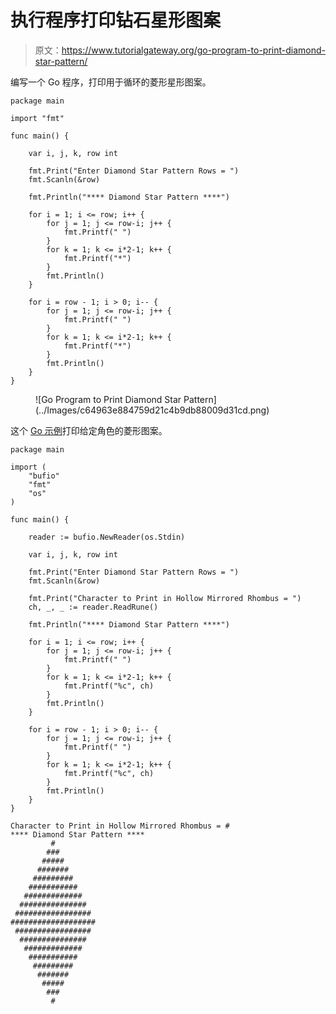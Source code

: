 # 执行程序打印钻石星形图案

> 原文：<https://www.tutorialgateway.org/go-program-to-print-diamond-star-pattern/>

编写一个 Go 程序，打印用于循环的菱形星形图案。

```
package main

import "fmt"

func main() {

	var i, j, k, row int

	fmt.Print("Enter Diamond Star Pattern Rows = ")
	fmt.Scanln(&row)

	fmt.Println("**** Diamond Star Pattern ****")

	for i = 1; i <= row; i++ {
		for j = 1; j <= row-i; j++ {
			fmt.Printf(" ")
		}
		for k = 1; k <= i*2-1; k++ {
			fmt.Printf("*")
		}
		fmt.Println()
	}

	for i = row - 1; i > 0; i-- {
		for j = 1; j <= row-i; j++ {
			fmt.Printf(" ")
		}
		for k = 1; k <= i*2-1; k++ {
			fmt.Printf("*")
		}
		fmt.Println()
	}
}
```

<figure class="wp-block-image size-large">![Go Program to Print Diamond Star Pattern](../Images/c64963e884759d21c4b9db88009d31cd.png)</figure>

这个 [Go 示例](https://www.tutorialgateway.org/go-programs/)打印给定角色的菱形图案。

```
package main

import (
	"bufio"
	"fmt"
	"os"
)

func main() {

	reader := bufio.NewReader(os.Stdin)

	var i, j, k, row int

	fmt.Print("Enter Diamond Star Pattern Rows = ")
	fmt.Scanln(&row)

	fmt.Print("Character to Print in Hollow Mirrored Rhombus = ")
	ch, _, _ := reader.ReadRune()

	fmt.Println("**** Diamond Star Pattern ****")

	for i = 1; i <= row; i++ {
		for j = 1; j <= row-i; j++ {
			fmt.Printf(" ")
		}
		for k = 1; k <= i*2-1; k++ {
			fmt.Printf("%c", ch)
		}
		fmt.Println()
	}

	for i = row - 1; i > 0; i-- {
		for j = 1; j <= row-i; j++ {
			fmt.Printf(" ")
		}
		for k = 1; k <= i*2-1; k++ {
			fmt.Printf("%c", ch)
		}
		fmt.Println()
	}
}
```

```
Character to Print in Hollow Mirrored Rhombus = #
**** Diamond Star Pattern ****
         #
        ###
       #####
      #######
     #########
    ###########
   #############
  ###############
 #################
###################
 #################
  ###############
   #############
    ###########
     #########
      #######
       #####
        ###
         #
```